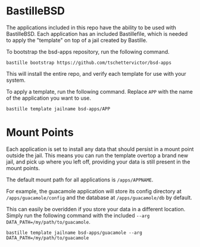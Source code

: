 # BastilleBSD

The applications included in this repo have the ability to be used with BastilleBSD. Each application has an included Bastillefile, which is needed to apply the "template" on top of a jail created by Bastille.

To bootstrap the bsd-apps repository, run the following command.

```
bastille bootstrap https://github.com/tschettervictor/bsd-apps
```

This will install the entire repo, and verify each template for use with your system.

To apply a template, run the following command. Replace `APP` with the name of the application you want to use.

```
bastille template jailname bsd-apps/APP
```

# Mount Points
Each application is set to install any data that should persist in a mount point outside the jail. This means you can run the template overtop a brand new jail, and pick up where you left off, providing your data is still present in the mount points.

The default mount path for all applications is `/apps/APPNAME`.

For example, the guacamole application will store its config directory at `/apps/guacamole/config` and the database at `/apps/guacamole/db` by default.

This can easily be overidden if you store your data in a different location. Simply run the following command with the included `--arg DATA_PATH=/my/path/to/guacamole`.

```
bastille template jailname bsd-apps/guacamole --arg DATA_PATH=/my/path/to/guacamole
```
